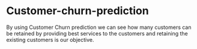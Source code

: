 # Customer-churn-prediction
By using Customer Churn prediction we can see how many customers can be retained by providing best services to the customers and retaining the existing customers is our objective.

